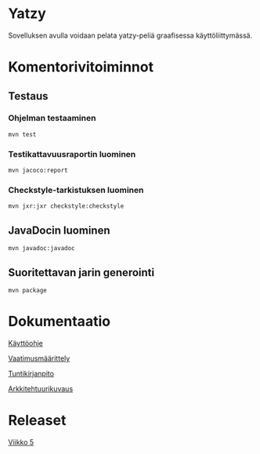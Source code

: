 # Yatzy

Sovelluksen avulla voidaan pelata yatzy-peliä graafisessa käyttöliittymässä. 

# Komentorivitoiminnot

## Testaus

### Ohjelman testaaminen

```
mvn test
```

### Testikattavuusraportin luominen

```
mvn jacoco:report
```

### Checkstyle-tarkistuksen luominen

```
mvn jxr:jxr checkstyle:checkstyle
```

## JavaDocin luominen

```
mvn javadoc:javadoc
```

## Suoritettavan jarin generointi

```
mvn package
```

# Dokumentaatio

[Käyttöohje](https://github.com/matiasonnelainen/ot-harjoitustyo/blob/master/dokumentaatio/kayttoohje.md)

[Vaatimusmäärittely](https://github.com/matiasonnelainen/ot-harjoitustyo/blob/master/dokumentaatio/vaatimusmaarittely.md)

[Tuntikirjanpito](https://github.com/matiasonnelainen/ot-harjoitustyo/blob/master/dokumentaatio/tuntikirjanpito.md)

[Arkkitehtuurikuvaus](https://github.com/matiasonnelainen/ot-harjoitustyo/blob/master/dokumentaatio/arkkitehtuurikuvaus.md)

# Releaset

[Viikko 5](https://github.com/matiasonnelainen/ot-harjoitustyo/releases/tag/viikko5)
